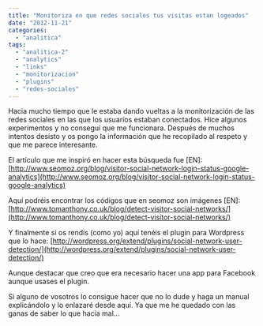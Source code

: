 ```yaml
---
title: "Monitoriza en que redes sociales tus visitas estan logeados"
date: "2012-11-21"
categories: 
  - "analitica"
tags: 
  - "analitica-2"
  - "analytics"
  - "links"
  - "monitorizacion"
  - "plugins"
  - "redes-sociales"
---
```


Hacia mucho tiempo que le estaba dando vueltas a la monitorización de las redes sociales en las que los usuarios estaban conectados. Hice algunos experimentos y no conseguí que me funcionara. Después de muchos intentos desisto y os pongo la información que he recopilado al respeto y que me parece interesante.

El artículo que me inspiró en hacer esta búsqueda fue \[EN\]: [http://www.seomoz.org/blog/visitor-social-network-login-status-google-analytics](http://www.seomoz.org/blog/visitor-social-network-login-status-google-analytics)

Aquí podréis encontrar los códigos que en seomoz son imágenes \[EN\]: [http://www.tomanthony.co.uk/blog/detect-visitor-social-networks/](http://www.tomanthony.co.uk/blog/detect-visitor-social-networks/)

Y finalmente si os rendís (como yo) aquí tenéis el plugin para Wordpress que lo hace: [http://wordpress.org/extend/plugins/social-network-user-detection/](http://wordpress.org/extend/plugins/social-network-user-detection/)

Aunque destacar que creo que era necesario hacer una app para Facebook aunque usases el plugin.

Si alguno de vosotros lo consigue hacer que no lo dude y haga un manual explicándolo y lo enlazaré desde aquí. Ya que me he quedado con las ganas de saber lo que hacía mal...
